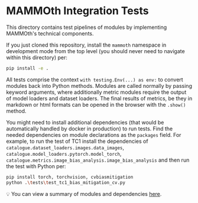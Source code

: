 # MAMMOth Integration Tests

This directory contains test pipelines of modules
by implementing MAMMOth's technical components.

If you just cloned this repository, install the
`mammoth` namespace in development mode from the top
level (you should never need to navigate within
this directory) per:

```bash
pip install -e .
```

All tests comprise the context `with testing.Env(...) as env:`
to convert modules back into Python methods. Modules are called
normally by passing keyword arguments, where additionally
metric modules require the output of model loaders and dataset
loaders. The final results of metrics, be they in markdown
or html formats can be opened in the browser
with the `.show()` method.

You might need to install additional dependencies (that would
be automatically handled by docker in production) to run tests.
Find the needed dependencies on module declarations as the `packages`
field. For example, to run the test of TC1 install the dependencies
of `catalogue.dataset_loaders.images.data_images`,  
`catalogue.model_loaders.pytorch.model_torch`,
`catalogue.metrics.image_bias_analysis.image_bias_analysis`
and then run the test with Python per:

```bash
pip install torch, torchvision, cvbiasmitigation
python .\tests\test_tc1_bias_mitigation_cv.py
```

:bulb: You can view a summary of modules and dependencies [here](../catalogue/README.md).
